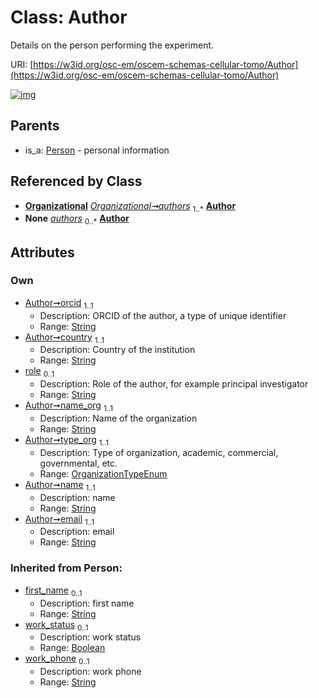 
# Class: Author

Details on the person performing the experiment.

URI: [https://w3id.org/osc-em/oscem-schemas-cellular-tomo/Author](https://w3id.org/osc-em/oscem-schemas-cellular-tomo/Author)


[![img](https://yuml.me/diagram/nofunky;dir:TB/class/[Person],[Organizational],[Organizational]++-%20authors%201..*>[Author&#124;orcid:string;country:string;role:string%20%3F;name_org:string;type_org:OrganizationTypeEnum;name:string;email:string;first_name(i):string%20%3F;work_status(i):boolean%20%3F;work_phone(i):string%20%3F],[Organizational]++-%20authors(i)%200..*>[Author],[Person]^-[Author])](https://yuml.me/diagram/nofunky;dir:TB/class/[Person],[Organizational],[Organizational]++-%20authors%201..*>[Author&#124;orcid:string;country:string;role:string%20%3F;name_org:string;type_org:OrganizationTypeEnum;name:string;email:string;first_name(i):string%20%3F;work_status(i):boolean%20%3F;work_phone(i):string%20%3F],[Organizational]++-%20authors(i)%200..*>[Author],[Person]^-[Author])

## Parents

 *  is_a: [Person](Person.md) - personal information

## Referenced by Class

 *  **[Organizational](Organizational.md)** *[Organizational➞authors](Organizational_authors.md)*  <sub>1..\*</sub>  **[Author](Author.md)**
 *  **None** *[authors](authors.md)*  <sub>0..\*</sub>  **[Author](Author.md)**

## Attributes


### Own

 * [Author➞orcid](Author_orcid.md)  <sub>1..1</sub>
     * Description: ORCID of the author, a type of unique identifier
     * Range: [String](types/String.md)
 * [Author➞country](Author_country.md)  <sub>1..1</sub>
     * Description: Country of the institution
     * Range: [String](types/String.md)
 * [role](role.md)  <sub>0..1</sub>
     * Description: Role of the author, for example principal investigator
     * Range: [String](types/String.md)
 * [Author➞name_org](Author_name_org.md)  <sub>1..1</sub>
     * Description: Name of the organization
     * Range: [String](types/String.md)
 * [Author➞type_org](Author_type_org.md)  <sub>1..1</sub>
     * Description: Type of organization, academic, commercial, governmental, etc.
     * Range: [OrganizationTypeEnum](OrganizationTypeEnum.md)
 * [Author➞name](Author_name.md)  <sub>1..1</sub>
     * Description: name
     * Range: [String](types/String.md)
 * [Author➞email](Author_email.md)  <sub>1..1</sub>
     * Description: email
     * Range: [String](types/String.md)

### Inherited from Person:

 * [first_name](first_name.md)  <sub>0..1</sub>
     * Description: first name
     * Range: [String](types/String.md)
 * [work_status](work_status.md)  <sub>0..1</sub>
     * Description: work status
     * Range: [Boolean](types/Boolean.md)
 * [work_phone](work_phone.md)  <sub>0..1</sub>
     * Description: work phone
     * Range: [String](types/String.md)
